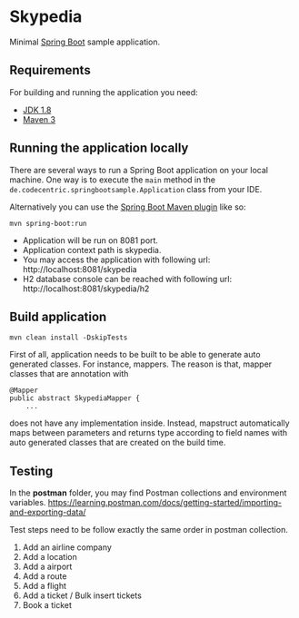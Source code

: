 # Skypedia

Minimal [Spring Boot](http://projects.spring.io/spring-boot/) sample application.

## Requirements

For building and running the application you need:

- [JDK 1.8](http://www.oracle.com/technetwork/java/javase/downloads/jdk8-downloads-2133151.html)
- [Maven 3](https://maven.apache.org)

## Running the application locally

There are several ways to run a Spring Boot application on your local machine. One way is to execute the `main` method in the `de.codecentric.springbootsample.Application` class from your IDE.

Alternatively you can use the [Spring Boot Maven plugin](https://docs.spring.io/spring-boot/docs/current/reference/html/build-tool-plugins-maven-plugin.html) like so:

```shell
mvn spring-boot:run
```

- Application will be run on 8081 port. 
- Application context path is skypedia.
- You may access the application with following url: http://localhost:8081/skypedia
- H2 database console can be reached with following url: http://localhost:8081/skypedia/h2

## Build application

```
mvn clean install -DskipTests
```

First of all, application needs to be built to be able to generate auto generated classes. For instance, mappers. The reason is that, mapper classes that are annotation with
```
@Mapper
public abstract SkypediaMapper {
    ...
```  
does not have any implementation inside. Instead, mapstruct automatically maps between parameters and returns type according to field names with auto generated classes that are created on the build time.

## Testing
In the **postman** folder, you may find Postman collections and environment variables. 
https://learning.postman.com/docs/getting-started/importing-and-exporting-data/

Test steps need to be follow exactly the same order in postman collection.

1. Add an airline company
2. Add a location
3. Add a airport
4. Add a route
5. Add a flight
6. Add a ticket / Bulk insert tickets
7. Book a ticket